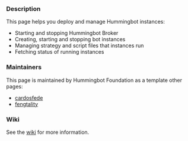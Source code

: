 ### Description

This page helps you deploy and manage Hummingbot instances:

- Starting and stopping Hummingbot Broker
- Creating, starting and stopping bot instances
- Managing strategy and script files that instances run
- Fetching status of running instances

### Maintainers

This page is maintained by Hummingbot Foundation as a template other pages:

* [cardosfede](https://github.com/cardosfede)
* [fengtality](https://github.com/fengtality)

### Wiki

See the [wiki](https://github.com/hummingbot/dashboard/wiki/%F0%9F%90%99-Bot-Orchestration) for more information.